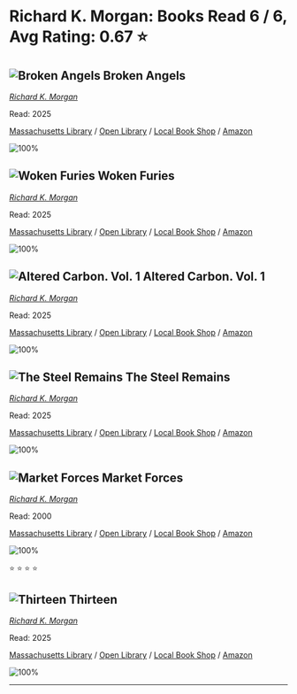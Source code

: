 # Richard K. Morgan:  Books Read 6 / 6, Avg Rating: 0.67 :star:

## ![Broken Angels](https://covers.openlibrary.org/b/id/210814-M.jpg) Broken Angels
*[Richard K. Morgan](../authors/RichardKMorgan)*

Read: 2025

[Massachusetts Library](https://library.minlib.net/search/i=9780345457721) / [Open Library](https://openlibrary.org/isbn/9780345457721) / [Local Book Shop](https://bookshop.org/book/9780345457721) / [Amazon](https://amazon.com/dp/8528623068)

![100%](https://geps.dev/progress/100) 



## ![Woken Furies](https://covers.openlibrary.org/b/id/211838-M.jpg) Woken Furies
*[Richard K. Morgan](../authors/RichardKMorgan)*

Read: 2025

[Massachusetts Library](https://library.minlib.net/search/i=9780345479716) / [Open Library](https://openlibrary.org/isbn/9780345479716) / [Local Book Shop](https://bookshop.org/book/9780345479716) / [Amazon](https://amazon.com/dp/3453521307)

![100%](https://geps.dev/progress/100) 



## ![Altered Carbon. Vol. 1](https://covers.openlibrary.org/b/id/13223488-M.jpg) Altered Carbon. Vol. 1
*[Richard K. Morgan](../authors/RichardKMorgan)*

Read: 2025

[Massachusetts Library](https://library.minlib.net/search/i=9780575073210) / [Open Library](https://openlibrary.org/isbn/9780575073210) / [Local Book Shop](https://bookshop.org/book/9780575073210) / [Amazon](https://amazon.com/dp/057507390X)

![100%](https://geps.dev/progress/100) 



## ![The Steel Remains](https://covers.openlibrary.org/b/id/6670503-M.jpg) The Steel Remains
*[Richard K. Morgan](../authors/RichardKMorgan)*

Read: 2025

[Massachusetts Library](https://library.minlib.net/search/i=9780575077928) / [Open Library](https://openlibrary.org/isbn/9780575077928) / [Local Book Shop](https://bookshop.org/book/9780575077928) / [Amazon](https://amazon.com/dp/0345493044)

![100%](https://geps.dev/progress/100) 



## ![Market Forces](https://covers.openlibrary.org/b/id/210816-M.jpg) Market Forces
*[Richard K. Morgan](../authors/RichardKMorgan)*

Read: 2000

[Massachusetts Library](https://library.minlib.net/search/i=9780575075122) / [Open Library](https://openlibrary.org/isbn/9780575075122) / [Local Book Shop](https://bookshop.org/book/9780575075122) / [Amazon](https://amazon.com/dp/1400151392)

![100%](https://geps.dev/progress/100) 

:star: :star: :star: :star:

## ![Thirteen](https://covers.openlibrary.org/b/id/1726459-M.jpg) Thirteen
*[Richard K. Morgan](../authors/RichardKMorgan)*

Read: 2025

[Massachusetts Library](https://library.minlib.net/search/i=9781400154319) / [Open Library](https://openlibrary.org/isbn/9781400154319) / [Local Book Shop](https://bookshop.org/book/9781400154319) / [Amazon](https://amazon.com/dp/1400134315)

![100%](https://geps.dev/progress/100) 



---
